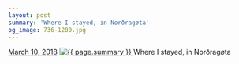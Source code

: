 ```yaml
---
layout: post
summary: 'Where I stayed, in Norðragøta'
og_image: 736-1280.jpg
---
```


<p>
  <time>
    <a href="/736">March 10, 2018</a>
  </time>
  <a href="/736">
    <img src="{{ site.assets_url }}/736-640.jpg" srcset="{{ site.assets_url }}/736-320.jpg 320w, {{ site.assets_url }}/736-640.jpg 640w, {{ site.assets_url }}/736-960.jpg 960w, {{ site.assets_url }}/736-1280.jpg 1280w" sizes="(min-width: 700px) 50vw, calc(100vw - 2rem)" alt="{{ page.summary }}" />
  </a>
  <span>Where I stayed, in Norðragøta</span>
</p>
